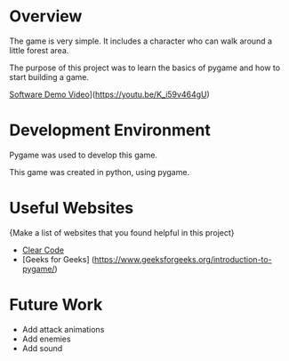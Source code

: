 # Overview

The game is very simple. It includes a character who can walk around a little forest area.

The purpose of this project was to learn the basics of pygame and how to start building a game.

[Software Demo Video](http://youtube.link.goes.here)](https://youtu.be/K_i59v464gU)

# Development Environment

Pygame was used to develop this game.

This game was created in python, using pygame.

# Useful Websites

{Make a list of websites that you found helpful in this project}
* [Clear Code](https://www.youtube.com/watch?v=QU1pPzEGrqw)
* [Geeks for Geeks] (https://www.geeksforgeeks.org/introduction-to-pygame/)

# Future Work

* Add attack animations
* Add enemies
* Add sound
